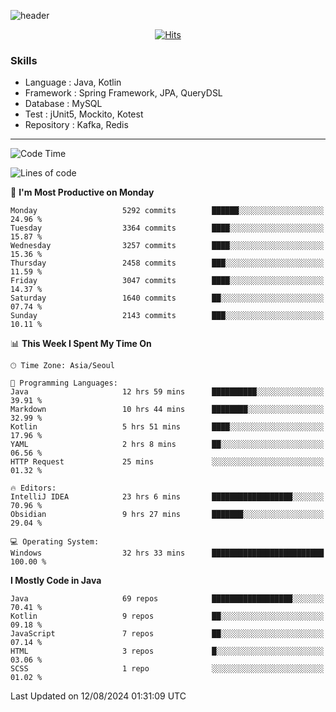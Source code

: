 <!-- Github Profile Readme로 프로필 꾸미기 : https://zzsza.github.io/development/2020/07/10/make-github-profile-readme/ -->

<!-- github theme -->
  <!-- 
    ![header](https://capsule-render.vercel.app/api?type=slice&color=e0f0e3&height=150&section=header&text=beasy&fontSize=45)
  -->
  ![header](https://capsule-render.vercel.app/api?type=soft&color=e0f0e3&height=150&section=header&text=Choi-YongSeok&fontSize=55&animation=twinkling)


<!-- hits count : https://hits.seeyoufarm.com/ -->
<div align=center>
    
  [![Hits](https://hits.seeyoufarm.com/api/count/incr/badge.svg?url=https%3A%2F%2Fgithub.com%2Fchoi-ys&count_bg=%2379C83D&title_bg=%23555555&icon=&icon_color=%23E7E7E7&title=hits&edge_flat=false)](https://hits.seeyoufarm.com)

</div>


<!-- Committed Top Lang -->
<div align=center>
</div>


### Skills
 - Language : Java, Kotlin
 - Framework : Spring Framework, JPA, QueryDSL
 - Database : MySQL
 - Test : jUnit5, Mockito, Kotest
 - Repository : Kafka, Redis

---

<!--START_SECTION:waka-->
![Code Time](http://img.shields.io/badge/Code%20Time-4%2C297%20hrs%2031%20mins-blue)

![Lines of code](https://img.shields.io/badge/From%20Hello%20World%20I%27ve%20Written-14.9%20million%20lines%20of%20code-blue)

📅 **I'm Most Productive on Monday** 

```text
Monday                   5292 commits        ██████░░░░░░░░░░░░░░░░░░░   24.96 % 
Tuesday                  3364 commits        ████░░░░░░░░░░░░░░░░░░░░░   15.87 % 
Wednesday                3257 commits        ████░░░░░░░░░░░░░░░░░░░░░   15.36 % 
Thursday                 2458 commits        ███░░░░░░░░░░░░░░░░░░░░░░   11.59 % 
Friday                   3047 commits        ████░░░░░░░░░░░░░░░░░░░░░   14.37 % 
Saturday                 1640 commits        ██░░░░░░░░░░░░░░░░░░░░░░░   07.74 % 
Sunday                   2143 commits        ███░░░░░░░░░░░░░░░░░░░░░░   10.11 % 
```


📊 **This Week I Spent My Time On** 

```text
🕑︎ Time Zone: Asia/Seoul

💬 Programming Languages: 
Java                     12 hrs 59 mins      ██████████░░░░░░░░░░░░░░░   39.91 % 
Markdown                 10 hrs 44 mins      ████████░░░░░░░░░░░░░░░░░   32.99 % 
Kotlin                   5 hrs 51 mins       ████░░░░░░░░░░░░░░░░░░░░░   17.96 % 
YAML                     2 hrs 8 mins        ██░░░░░░░░░░░░░░░░░░░░░░░   06.56 % 
HTTP Request             25 mins             ░░░░░░░░░░░░░░░░░░░░░░░░░   01.32 % 

🔥 Editors: 
IntelliJ IDEA            23 hrs 6 mins       ██████████████████░░░░░░░   70.96 % 
Obsidian                 9 hrs 27 mins       ███████░░░░░░░░░░░░░░░░░░   29.04 % 

💻 Operating System: 
Windows                  32 hrs 33 mins      █████████████████████████   100.00 % 
```

**I Mostly Code in Java** 

```text
Java                     69 repos            ██████████████████░░░░░░░   70.41 % 
Kotlin                   9 repos             ██░░░░░░░░░░░░░░░░░░░░░░░   09.18 % 
JavaScript               7 repos             ██░░░░░░░░░░░░░░░░░░░░░░░   07.14 % 
HTML                     3 repos             █░░░░░░░░░░░░░░░░░░░░░░░░   03.06 % 
SCSS                     1 repo              ░░░░░░░░░░░░░░░░░░░░░░░░░   01.02 % 
```




 Last Updated on 12/08/2024 01:31:09 UTC
<!--END_SECTION:waka-->

<!-- 
![footer](https://capsule-render.vercel.app/api?section=footer&type=slice&color=e0f0e3)
-->

